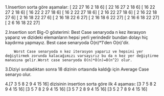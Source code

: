 1.Insertion sorta göre aşamalar:
[ 22 27 16 2 18 6]
[ 22 16 27 2 18 6]
[ 16 22 27 2 18 6]
[ 16 22 2 27 18 6]
[ 16 2 22 27 18 6]
[ 2 16 22 27 18 6]
[ 2 16 22 18 27 6]
[ 2 16 18 22 27 6]
[ 2 16 18 22 6 27]
[ 2 16 18 6 22 27]
[ 2 16 6 18 22 27]
[ 2 6 16 18 22 27]

2.Insertion sort Big-O gösterimi:
        Best Case senaryoda n kez iterasyon yaparız ve dizideki elemanların hepsi yerli yerindedir bundan dolayı hiç kaydırma yapmayız. Best case senaryoda O(n)*1'den O(n)'dir.

        Worst Case senaryoda n kez iterasyon yaparız ve hepsini yer değiştirmek zorunda kalacağımızı varsayırız bu da n kez yer değiştirme manasına gelir.Worst case senaryoda O(n)*O(n)=O(n^2) olur.

3.Diziyi sıraladıktan sonra 18 dizinin ortasında kaldığı için Average Case senaryo olur.

4.[7 3 5 8 2 9 4 15 16] dizisinin insertion sorta göre ilk 4 aşaması:
    [3 7 5 8 2 9 4 15 16]
    [3 5 7 8 2 9 4 15 16]
    [3 5 7 2 8 9 4 15 16]
    [3 5 2 7 8 9 4 15 16]

